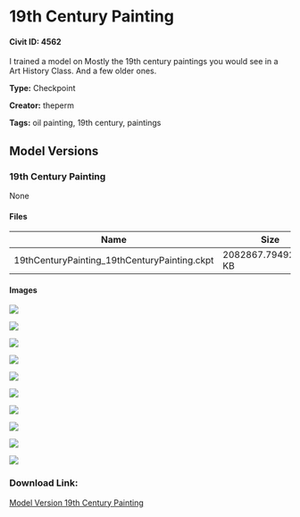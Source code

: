 # 19th Century Painting

#### Civit ID: 4562

<p>I trained a model on Mostly the 19th century paintings you would see in a Art History Class. And a few older ones.</p>

**Type:** Checkpoint

**Creator:** theperm

**Tags:** oil painting, 19th century, paintings

## Model Versions

### 19th Century Painting

None

#### Files

| Name | Size | Type | Format | Download Url | AutoV1 | AutoV2 | SHA256 | CRC32 | BLAKE3 |
| --- | --- | --- | --- | --- | --- | --- | --- | --- | --- |
| 19thCenturyPainting_19thCenturyPainting.ckpt | 2082867.794921875 KB | Model | PickleTensor | https://civitai.com/api/download/models/5186 | 7E67267B | 482F41EE10 | 482F41EE1003DB4A23D5C358C1C123BDFDB7BD0CD3E8A993D836C04DD8D031CB | EF216647 | 3A236910BC8518CAE7BBA0C833D508BC60C0F46C8943D223ECEC635DEABB53AE |

#### Images

<p><img src="https://image.civitai.com/xG1nkqKTMzGDvpLrqFT7WA/66ddfbc5-954a-42d1-6262-f594a6260a00/width=450/39311.jpeg" /></p>

<p><img src="https://image.civitai.com/xG1nkqKTMzGDvpLrqFT7WA/026cbab0-8472-4b39-d699-635d5a86ab00/width=450/39324.jpeg" /></p>

<p><img src="https://image.civitai.com/xG1nkqKTMzGDvpLrqFT7WA/1d9e799a-009a-4351-0712-8d4d8d729900/width=450/39320.jpeg" /></p>

<p><img src="https://image.civitai.com/xG1nkqKTMzGDvpLrqFT7WA/e8d70b2a-6ea3-4969-e3e3-b46a7bfc4b00/width=450/39322.jpeg" /></p>

<p><img src="https://image.civitai.com/xG1nkqKTMzGDvpLrqFT7WA/7074dd5c-887e-41d0-e4be-ad955d6a0900/width=450/39321.jpeg" /></p>

<p><img src="https://image.civitai.com/xG1nkqKTMzGDvpLrqFT7WA/a1c9e41e-24ad-4467-dfb0-a4c3142bbb00/width=450/39312.jpeg" /></p>

<p><img src="https://image.civitai.com/xG1nkqKTMzGDvpLrqFT7WA/28658135-67a3-4e8f-097f-fe0e1c0f6900/width=450/39317.jpeg" /></p>

<p><img src="https://image.civitai.com/xG1nkqKTMzGDvpLrqFT7WA/21eecec7-5c51-4aa9-ee51-fc1d7bbb0400/width=450/39319.jpeg" /></p>

<p><img src="https://image.civitai.com/xG1nkqKTMzGDvpLrqFT7WA/4fd4eee1-3bde-404e-2c27-2a0994c84400/width=450/39316.jpeg" /></p>

<p><img src="https://image.civitai.com/xG1nkqKTMzGDvpLrqFT7WA/6c8f3ff4-29f8-4408-4881-7aaff3e44300/width=450/39314.jpeg" /></p>

### Download Link:

[Model Version 19th Century Painting](https://civitai.com/api/download/models/5186)

